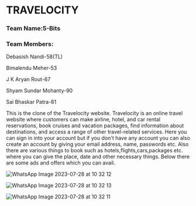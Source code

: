 # TRAVELOCITY

### Team Name:5-Bits

### Team Members:

Debasish Nandi-58(TL)

Bimalendu Meher-53

J K Aryan Rout-67

Shyam Sundar Mohanty-90

Sai Bhaskar Patra-81

This is the clone of the Travelocity website. Travelocity is an online travel website where customers can make airline, hotel, and car rental reservations, book cruises and vacation packages, find information about destinations, and access a range of other travel-related services.
Here you can sign in into your account but if you don't have any account you can also create an account by giving your email address, name, passwords etc. Also there are various things to book such as hotels,flights,cars,packages etc. where you can give the place, date and other necessary things. Below there are some ads and offers which you can avail.  


![WhatsApp Image 2023-07-28 at 10 32 12](https://github.com/Debasish9565/project_2/assets/138751636/b067271b-ffbe-43e6-ade1-264f426e09c1)


![WhatsApp Image 2023-07-28 at 10 32 13](https://github.com/Debasish9565/project_2/assets/138751636/721d9ef4-ca54-4926-8b95-f9db01f0c874)


![WhatsApp Image 2023-07-28 at 10 32 11](https://github.com/Debasish9565/project_2/assets/138751636/9e0655fd-d0fd-4361-8c58-f55077c4eb0a)
